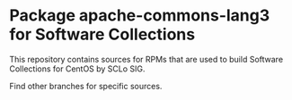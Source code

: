 # Package apache-commons-lang3 for Software Collections

This repository contains sources for RPMs that are used
to build Software Collections for CentOS by SCLo SIG.

Find other branches for specific sources.
